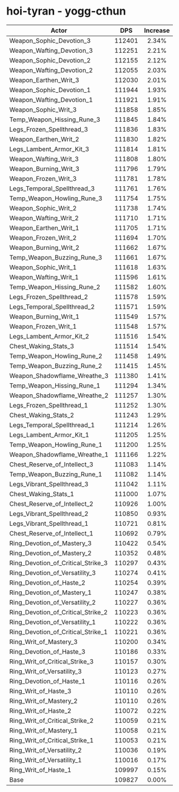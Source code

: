 # hoi-tyran - yogg-cthun
| Actor | DPS | Increase |
|---|:---:|:---:|
|Weapon_Sophic_Devotion_3|112401|2.34%|
|Weapon_Wafting_Devotion_3|112251|2.21%|
|Weapon_Sophic_Devotion_2|112155|2.12%|
|Weapon_Wafting_Devotion_2|112055|2.03%|
|Weapon_Earthen_Writ_3|112030|2.01%|
|Weapon_Sophic_Devotion_1|111944|1.93%|
|Weapon_Wafting_Devotion_1|111921|1.91%|
|Weapon_Sophic_Writ_3|111858|1.85%|
|Temp_Weapon_Hissing_Rune_3|111845|1.84%|
|Legs_Frozen_Spellthread_3|111836|1.83%|
|Weapon_Earthen_Writ_2|111830|1.82%|
|Legs_Lambent_Armor_Kit_3|111814|1.81%|
|Weapon_Wafting_Writ_3|111808|1.80%|
|Weapon_Burning_Writ_3|111796|1.79%|
|Weapon_Frozen_Writ_3|111781|1.78%|
|Legs_Temporal_Spellthread_3|111761|1.76%|
|Temp_Weapon_Howling_Rune_3|111754|1.75%|
|Weapon_Sophic_Writ_2|111738|1.74%|
|Weapon_Wafting_Writ_2|111710|1.71%|
|Weapon_Earthen_Writ_1|111705|1.71%|
|Weapon_Frozen_Writ_2|111694|1.70%|
|Weapon_Burning_Writ_2|111662|1.67%|
|Temp_Weapon_Buzzing_Rune_3|111661|1.67%|
|Weapon_Sophic_Writ_1|111618|1.63%|
|Weapon_Wafting_Writ_1|111596|1.61%|
|Temp_Weapon_Hissing_Rune_2|111582|1.60%|
|Legs_Frozen_Spellthread_2|111578|1.59%|
|Legs_Temporal_Spellthread_2|111571|1.59%|
|Weapon_Burning_Writ_1|111549|1.57%|
|Weapon_Frozen_Writ_1|111548|1.57%|
|Legs_Lambent_Armor_Kit_2|111516|1.54%|
|Chest_Waking_Stats_3|111514|1.54%|
|Temp_Weapon_Howling_Rune_2|111458|1.49%|
|Temp_Weapon_Buzzing_Rune_2|111415|1.45%|
|Weapon_Shadowflame_Wreathe_3|111380|1.41%|
|Temp_Weapon_Hissing_Rune_1|111294|1.34%|
|Weapon_Shadowflame_Wreathe_2|111257|1.30%|
|Legs_Frozen_Spellthread_1|111252|1.30%|
|Chest_Waking_Stats_2|111243|1.29%|
|Legs_Temporal_Spellthread_1|111214|1.26%|
|Legs_Lambent_Armor_Kit_1|111205|1.25%|
|Temp_Weapon_Howling_Rune_1|111200|1.25%|
|Weapon_Shadowflame_Wreathe_1|111166|1.22%|
|Chest_Reserve_of_Intellect_3|111083|1.14%|
|Temp_Weapon_Buzzing_Rune_1|111082|1.14%|
|Legs_Vibrant_Spellthread_3|111042|1.11%|
|Chest_Waking_Stats_1|111000|1.07%|
|Chest_Reserve_of_Intellect_2|110926|1.00%|
|Legs_Vibrant_Spellthread_2|110850|0.93%|
|Legs_Vibrant_Spellthread_1|110721|0.81%|
|Chest_Reserve_of_Intellect_1|110692|0.79%|
|Ring_Devotion_of_Mastery_3|110422|0.54%|
|Ring_Devotion_of_Mastery_2|110352|0.48%|
|Ring_Devotion_of_Critical_Strike_3|110297|0.43%|
|Ring_Devotion_of_Versatility_3|110274|0.41%|
|Ring_Devotion_of_Haste_2|110254|0.39%|
|Ring_Devotion_of_Mastery_1|110247|0.38%|
|Ring_Devotion_of_Versatility_2|110227|0.36%|
|Ring_Devotion_of_Critical_Strike_2|110223|0.36%|
|Ring_Devotion_of_Versatility_1|110222|0.36%|
|Ring_Devotion_of_Critical_Strike_1|110221|0.36%|
|Ring_Writ_of_Mastery_3|110200|0.34%|
|Ring_Devotion_of_Haste_3|110186|0.33%|
|Ring_Writ_of_Critical_Strike_3|110157|0.30%|
|Ring_Writ_of_Versatility_3|110123|0.27%|
|Ring_Devotion_of_Haste_1|110116|0.26%|
|Ring_Writ_of_Haste_3|110110|0.26%|
|Ring_Writ_of_Mastery_2|110110|0.26%|
|Ring_Writ_of_Haste_2|110072|0.22%|
|Ring_Writ_of_Critical_Strike_2|110059|0.21%|
|Ring_Writ_of_Mastery_1|110058|0.21%|
|Ring_Writ_of_Critical_Strike_1|110053|0.21%|
|Ring_Writ_of_Versatility_2|110036|0.19%|
|Ring_Writ_of_Versatility_1|110016|0.17%|
|Ring_Writ_of_Haste_1|109997|0.15%|
|Base|109827|0.00%|
